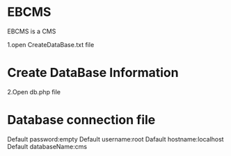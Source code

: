 # EBCMS
EBCMS is a CMS

1.open CreateDataBase.txt file

# Create DataBase Information

2.Open db.php file

# Database connection file

Default password:empty
Default username:root
Dafault hostname:localhost
Default databaseName:cms
